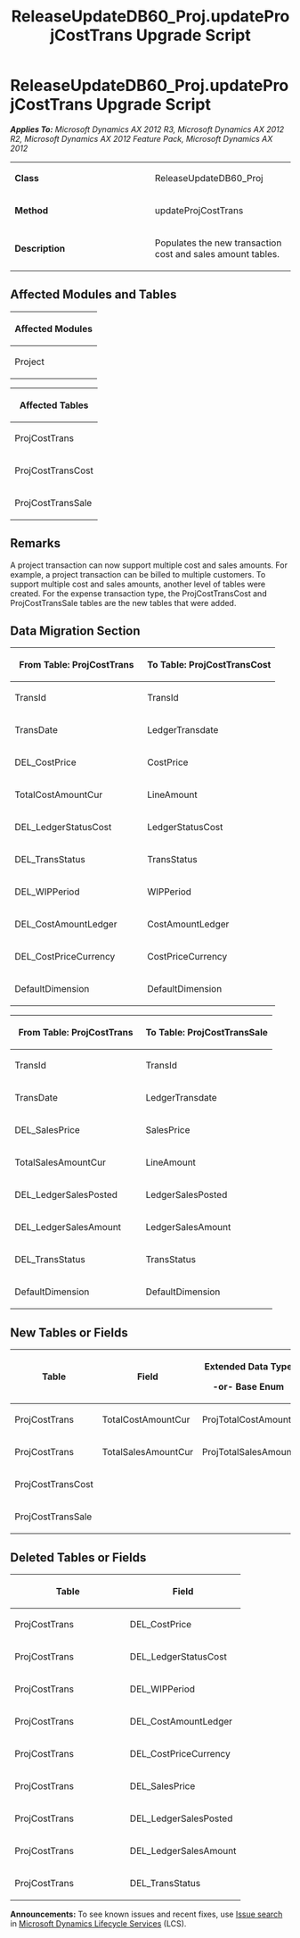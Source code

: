 ﻿---
title: ReleaseUpdateDB60_Proj.updateProjCostTrans Upgrade Script
TOCTitle: ReleaseUpdateDB60_Proj.updateProjCostTrans Upgrade Script
ms:assetid: d34e5911-b4ae-95db-6635-43107407fc2d
ms:mtpsurl: https://msdn.microsoft.com/en-us/library/JJ686996(v=AX.60)
ms:contentKeyID: 49711445
ms.date: 05/18/2015
mtps_version: v=AX.60
---

# ReleaseUpdateDB60\_Proj.updateProjCostTrans Upgrade Script 


_**Applies To:** Microsoft Dynamics AX 2012 R3, Microsoft Dynamics AX 2012 R2, Microsoft Dynamics AX 2012 Feature Pack, Microsoft Dynamics AX 2012_

<table>
<colgroup>
<col style="width: 50%" />
<col style="width: 50%" />
</colgroup>
<tbody>
<tr class="odd">
<td><p><strong>Class</strong></p></td>
<td><p>ReleaseUpdateDB60_Proj</p></td>
</tr>
<tr class="even">
<td><p><strong>Method</strong></p></td>
<td><p>updateProjCostTrans</p></td>
</tr>
<tr class="odd">
<td><p><strong>Description</strong></p></td>
<td><p>Populates the new transaction cost and sales amount tables.</p></td>
</tr>
</tbody>
</table>


## Affected Modules and Tables

<table>
<colgroup>
<col style="width: 100%" />
</colgroup>
<thead>
<tr class="header">
<th><p>Affected Modules</p></th>
</tr>
</thead>
<tbody>
<tr class="odd">
<td><p>Project</p></td>
</tr>
</tbody>
</table>


<table>
<colgroup>
<col style="width: 100%" />
</colgroup>
<thead>
<tr class="header">
<th><p>Affected Tables</p></th>
</tr>
</thead>
<tbody>
<tr class="odd">
<td><p>ProjCostTrans</p></td>
</tr>
<tr class="even">
<td><p>ProjCostTransCost</p></td>
</tr>
<tr class="odd">
<td><p>ProjCostTransSale</p></td>
</tr>
</tbody>
</table>


## Remarks

A project transaction can now support multiple cost and sales amounts. For example, a project transaction can be billed to multiple customers. To support multiple cost and sales amounts, another level of tables were created. For the expense transaction type, the ProjCostTransCost and ProjCostTransSale tables are the new tables that were added.

## Data Migration Section

<table>
<colgroup>
<col style="width: 50%" />
<col style="width: 50%" />
</colgroup>
<thead>
<tr class="header">
<th><p>From Table: ProjCostTrans</p></th>
<th><p>To Table: ProjCostTransCost</p></th>
</tr>
</thead>
<tbody>
<tr class="odd">
<td><p>TransId</p></td>
<td><p>TransId</p></td>
</tr>
<tr class="even">
<td><p>TransDate</p></td>
<td><p>LedgerTransdate</p></td>
</tr>
<tr class="odd">
<td><p>DEL_CostPrice</p></td>
<td><p>CostPrice</p></td>
</tr>
<tr class="even">
<td><p>TotalCostAmountCur</p></td>
<td><p>LineAmount</p></td>
</tr>
<tr class="odd">
<td><p>DEL_LedgerStatusCost</p></td>
<td><p>LedgerStatusCost</p></td>
</tr>
<tr class="even">
<td><p>DEL_TransStatus</p></td>
<td><p>TransStatus</p></td>
</tr>
<tr class="odd">
<td><p>DEL_WIPPeriod</p></td>
<td><p>WIPPeriod</p></td>
</tr>
<tr class="even">
<td><p>DEL_CostAmountLedger</p></td>
<td><p>CostAmountLedger</p></td>
</tr>
<tr class="odd">
<td><p>DEL_CostPriceCurrency</p></td>
<td><p>CostPriceCurrency</p></td>
</tr>
<tr class="even">
<td><p>DefaultDimension</p></td>
<td><p>DefaultDimension</p></td>
</tr>
</tbody>
</table>


<table>
<colgroup>
<col style="width: 50%" />
<col style="width: 50%" />
</colgroup>
<thead>
<tr class="header">
<th><p>From Table: ProjCostTrans</p></th>
<th><p>To Table: ProjCostTransSale</p></th>
</tr>
</thead>
<tbody>
<tr class="odd">
<td><p>TransId</p></td>
<td><p>TransId</p></td>
</tr>
<tr class="even">
<td><p>TransDate</p></td>
<td><p>LedgerTransdate</p></td>
</tr>
<tr class="odd">
<td><p>DEL_SalesPrice</p></td>
<td><p>SalesPrice</p></td>
</tr>
<tr class="even">
<td><p>TotalSalesAmountCur</p></td>
<td><p>LineAmount</p></td>
</tr>
<tr class="odd">
<td><p>DEL_LedgerSalesPosted</p></td>
<td><p>LedgerSalesPosted</p></td>
</tr>
<tr class="even">
<td><p>DEL_LedgerSalesAmount</p></td>
<td><p>LedgerSalesAmount</p></td>
</tr>
<tr class="odd">
<td><p>DEL_TransStatus</p></td>
<td><p>TransStatus</p></td>
</tr>
<tr class="even">
<td><p>DefaultDimension</p></td>
<td><p>DefaultDimension</p></td>
</tr>
</tbody>
</table>


## New Tables or Fields

<table>
<colgroup>
<col style="width: 33%" />
<col style="width: 33%" />
<col style="width: 33%" />
</colgroup>
<thead>
<tr class="header">
<th><p>Table</p></th>
<th><p>Field</p></th>
<th><p>Extended Data Type</p>
<p>-or- Base Enum</p></th>
</tr>
</thead>
<tbody>
<tr class="odd">
<td><p>ProjCostTrans</p></td>
<td><p>TotalCostAmountCur</p></td>
<td><p>ProjTotalCostAmount</p></td>
</tr>
<tr class="even">
<td><p>ProjCostTrans</p></td>
<td><p>TotalSalesAmountCur</p></td>
<td><p>ProjTotalSalesAmount</p></td>
</tr>
<tr class="odd">
<td><p>ProjCostTransCost</p></td>
<td><p></p></td>
<td><p></p></td>
</tr>
<tr class="even">
<td><p>ProjCostTransSale</p></td>
<td><p></p></td>
<td><p></p></td>
</tr>
</tbody>
</table>


## Deleted Tables or Fields

<table>
<colgroup>
<col style="width: 50%" />
<col style="width: 50%" />
</colgroup>
<thead>
<tr class="header">
<th><p>Table</p></th>
<th><p>Field</p></th>
</tr>
</thead>
<tbody>
<tr class="odd">
<td><p>ProjCostTrans</p></td>
<td><p>DEL_CostPrice</p></td>
</tr>
<tr class="even">
<td><p>ProjCostTrans</p></td>
<td><p>DEL_LedgerStatusCost</p></td>
</tr>
<tr class="odd">
<td><p>ProjCostTrans</p></td>
<td><p>DEL_WIPPeriod</p></td>
</tr>
<tr class="even">
<td><p>ProjCostTrans</p></td>
<td><p>DEL_CostAmountLedger</p></td>
</tr>
<tr class="odd">
<td><p>ProjCostTrans</p></td>
<td><p>DEL_CostPriceCurrency</p></td>
</tr>
<tr class="even">
<td><p>ProjCostTrans</p></td>
<td><p>DEL_SalesPrice</p></td>
</tr>
<tr class="odd">
<td><p>ProjCostTrans</p></td>
<td><p>DEL_LedgerSalesPosted</p></td>
</tr>
<tr class="even">
<td><p>ProjCostTrans</p></td>
<td><p>DEL_LedgerSalesAmount</p></td>
</tr>
<tr class="odd">
<td><p>ProjCostTrans</p></td>
<td><p>DEL_TransStatus</p></td>
</tr>
</tbody>
</table>

  
**Announcements:** To see known issues and recent fixes, use [Issue search](http://go.microsoft.com/fwlink/?linkid=389258) in [Microsoft Dynamics Lifecycle Services](http://go.microsoft.com/fwlink/?linkid=306505) (LCS).

